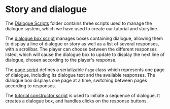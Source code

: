 # Story and dialogue

The <a href='https://github.com/leonl0000/LucysLuckyLambs/tree/master/prototypes/Quick%20Prototype/Assets/Scripts/DialogueScripts'>Dialogue Scripts</a> folder contains three scripts used to manage the dialogue system, which we have used to create our tutorial and storyline.

The <a href='https://github.com/leonl0000/LucysLuckyLambs/blob/master/prototypes/Quick%20Prototype/Assets/Scripts/DialogueScripts/DialogueBoxScript.cs'>dialogue box script</a> manages boxes containing dialogue, allowing them to display a line of dialogue or story as well as a list of several responses, with a scrollbar. The player can choose between the different responses listed, which will cause the dialogue box to update to display the next line of dialogue, chosen according to the player's response.

The <a href='https://github.com/leonl0000/LucysLuckyLambs/blob/master/prototypes/Quick%20Prototype/Assets/Scripts/DialogueScripts/Page.cs'>page script</a> defines a serializable `Page` class which represents one page of dialogue, including its dialogue text and the available responses. The dialogue box displays one page at a time, switching between pages according to responses.

The <a href='https://github.com/leonl0000/LucysLuckyLambs/blob/master/prototypes/Quick%20Prototype/Assets/Scripts/DialogueScripts/TutorialConstructor.cs'>tutorial constructor script</a> is used to initiate a sequence of dialogue. It creates a dialogue box, and handles clicks on the response buttons.
